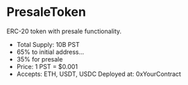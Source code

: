 # PresaleToken
ERC-20 token with presale functionality.
- Total Supply: 10B PST
- 65% to initial address...
- 35% for presale
- Price: 1 PST = $0.001
- Accepts: ETH, USDT, USDC
Deployed at: 0xYourContract